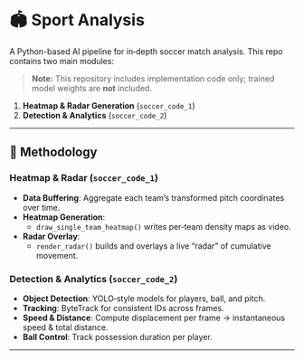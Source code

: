 # 🏟️ Sport Analysis

A Python-based AI pipeline for in‑depth soccer match analysis. This repo contains two main modules:

> **Note:** This repository includes implementation code only; trained model weights are **not** included.
1. **Heatmap & Radar Generation** (`soccer_code_1`)  
2. **Detection & Analytics** (`soccer_code_2`)  

---

## 🧠 Methodology

### Heatmap & Radar (`soccer_code_1`)
- **Data Buffering**: Aggregate each team’s transformed pitch coordinates over time.  
- **Heatmap Generation**:  
  - `draw_single_team_heatmap()` writes per‑team density maps as video.  
- **Radar Overlay**:  
  - `render_radar()` builds and overlays a live “radar” of cumulative movement.

### Detection & Analytics (`soccer_code_2`)
- **Object Detection**: YOLO‑style models for players, ball, and pitch.  
- **Tracking**: ByteTrack for consistent IDs across frames.  
- **Speed & Distance**: Compute displacement per frame → instantaneous speed & total distance.  
- **Ball Control**: Track possession duration per player.

---
